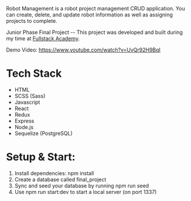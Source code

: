 Robot Management is a robot project management CRUD application. You can create, delete, and update robot information as well as assigning projects to complete.

Junior Phase Final Project -- This project was developed and built during my time at [Fullstack Academy](https://www.fullstackacademy.com/).

Demo Video: https://www.youtube.com/watch?v=UvQr92H9BqI

# Tech Stack
* HTML
* SCSS (Sass)
* Javascript
* React
* Redux
* Express
* Node.js
* Sequelize (PostgreSQL)

# Setup & Start:
1. Install dependencies: npm install
2. Create a database called final_project
3. Sync and seed your database by running npm run seed
4. Use npm run start:dev to start a local server (on port 1337)
